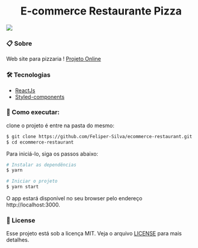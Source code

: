 <h1 align="center"> E-commerce Restaurante Pizza</h1>


<img src="https://user-images.githubusercontent.com/84206933/153781331-3438164e-67e2-4f7f-95d2-e306f8f2982a.png"/>

### 📋 Sobre
Web site para pizzaria !
[Projeto Online](https://restaurant-pizza-feliper-silva.vercel.app/)

### 🛠️ Tecnologias

- [ReactJs](https://reactjs.org)
- [Styled-components](https://styled-components.com/)


###  🚀 Como executar:
clone o projeto é entre na pasta do mesmo:
```bash
$ git clone https://github.com/Feliper-Silva/ecommerce-restaurant.git
$ cd ecommerce-restaurant
```
Para iniciá-lo, siga os passos abaixo:
```bash
# Instalar as dependências
$ yarn

# Iniciar o projeto
$ yarn start
```
O app estará disponível no seu browser pelo endereço http://localhost:3000.


### 📝 License
Esse projeto está sob a licença MIT. Veja o arquivo [LICENSE](LICENSE) para mais detalhes.
